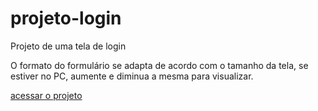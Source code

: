 # projeto-login
 Projeto de uma tela de login
 
 O formato do formulário se adapta de acordo com o tamanho da tela, se estiver no PC, aumente e diminua a mesma para visualizar.

 <a href="https://dxv111.github.io/formulario">acessar o projeto</a>

